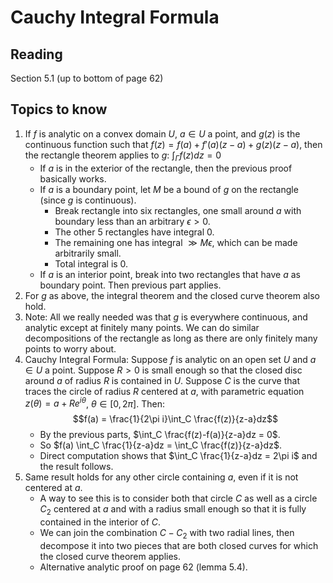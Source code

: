 # Cauchy Integral Formula

## Reading

Section 5.1 (up to bottom of page 62)

## Topics to know

1. If $f$ is analytic on a convex domain $U$, $a\in U$ a point, and $g(z)$ is the continuous function such that $f(z) = f(a) + f'(a)(z-a) + g(z)(z-a)$, then the rectangle theorem applies to $g$: $\int_\Gamma f(z)dz = 0$
    - If $a$ is in the exterior of the rectangle, then the previous proof basically works.
    - If $a$ is a boundary point, let $M$ be a bound of $g$ on the rectangle (since $g$ is continuous).
        - Break rectangle into six rectangles, one small around $a$ with boundary less than an arbitrary $\epsilon>0$.
        - The other 5 rectangles have integral $0$.
        - The remaining one has integral $\gg M\epsilon$, which can be made arbitrarily small.
        - Total integral is $0$.
    - If $a$ is an interior point, break into two rectangles that have $a$ as boundary point. Then previous part applies.
2. For $g$ as above, the integral theorem and the closed curve theorem also hold.
3. Note: All we really needed was that $g$ is everywhere continuous, and analytic except at finitely many points. We can do similar decompositions of the rectangle as long as there are only finitely many points to worry about.
4. Cauchy Integral Formula: Suppose $f$ is analytic on an open set $U$ and $a\in U$ a point. Suppose $R>0$ is small enough so that the closed disc around $a$ of radius $R$ is contained in $U$. Suppose $C$ is the curve that traces the circle of radius $R$ centered at $a$, with parametric equation $z(\theta) = a + Re^{i\theta}$, $\theta\in[0,2\pi]$. Then:
    $$f(a) = \frac{1}{2\pi i}\int_C \frac{f(z)}{z-a}dz$$
    - By the previous parts, $\int_C \frac{f(z)-f(a)}{z-a}dz = 0$.
    - So $f(a) \int_C \frac{1}{z-a}dz = \int_C \frac{f(z)}{z-a}dz$.
    - Direct computation shows that $\int_C \frac{1}{z-a}dz = 2\pi i$ and the result follows.
5. Same result holds for any other circle containing $a$, even if it is not centered at $a$.
    - A way to see this is to consider both that circle $C$ as well as a circle $C_2$ centered at $a$ and with a radius small enough so that it is fully contained in the interior of $C$.
    - We can join the combination $C-C_2$ with two radial lines, then decompose it into two pieces that are both closed curves for which the closed curve theorem applies.
    - Alternative analytic proof on page 62 (lemma 5.4).
